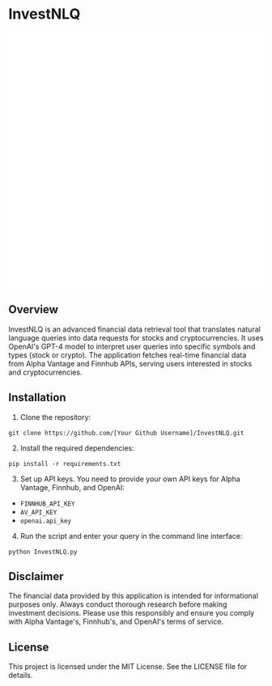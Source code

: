 # InvestNLQ
<div align="center">
  <img src ="https://github.com/Joseph-M-Cook/InvestNLQ/blob/64f8f1038cd300a89d5a45d8f814282c14076c7e/NLQ_Logo.png"
</div>
<div align="left">
  
## Overview
InvestNLQ is an advanced financial data retrieval tool that translates natural language queries into data requests for stocks and cryptocurrencies. It uses OpenAI's GPT-4 model to interpret user queries into specific symbols and types (stock or crypto). The application fetches real-time financial data from Alpha Vantage and Finnhub APIs, serving users interested in stocks and cryptocurrencies.

## Installation
1. Clone the repository:
```
git clone https://github.com/[Your Github Username]/InvestNLQ.git
```
2. Install the required dependencies:
```
pip install -r requirements.txt
```
3. Set up API keys. You need to provide your own API keys for Alpha Vantage, Finnhub, and OpenAI:
- `FINNHUB_API_KEY`
- `AV_API_KEY`
- `openai.api_key`
4. Run the script and enter your query in the command line interface:
```
python InvestNLQ.py
```
## Disclaimer
The financial data provided by this application is intended for informational purposes only. Always conduct thorough research before making investment decisions. Please use this responsibly and ensure you comply with Alpha Vantage's, Finnhub's, and OpenAI's terms of service.

## License
This project is licensed under the MIT License. See the LICENSE file for details.
